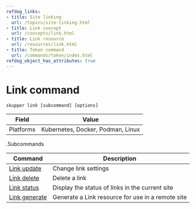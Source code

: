 ```yaml
---
refdog_links:
- title: Site linking
  url: /topics/site-linking.html
- title: Link concept
  url: /concepts/link.html
- title: Link resource
  url: /resources/link.html
- title: Token command
  url: /commands/token/index.html
refdog_object_has_attributes: true
---
```


# Link command

~~~ shell
skupper link [subcommand] [options]
~~~

| Field       | Value |
|------------|-------|
| Platforms  | Kubernetes, Docker, Podman, Linux |

.Subcommands

| Command | Description |
|---------|-------------|
| [Link update]({{site_prefix}}/commands/link/update.html) | Change link settings |
| [Link delete]({{site_prefix}}/commands/link/delete.html) | Delete a link |
| [Link status]({{site_prefix}}/commands/link/status.html) | Display the status of links in the current site |
| [Link generate]({{site_prefix}}/commands/link/generate.html) | Generate a Link resource for use in a remote site |
